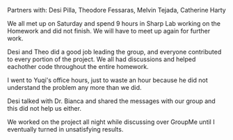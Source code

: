Partners with: Desi Pilla, Theodore Fessaras, Melvin Tejada, Catherine Harty

We all met up on Saturday and spend 9 hours in Sharp Lab working on the Homework and did not finish.
We will have to meet up again for further work.

Desi and Theo did a good job leading the group, and everyone contributed to every portion of the project.
We all had discussions and helped eachother code throughout the entire homework.

I went to Yuqi's office hours, just to waste an hour because he did not understand the problem any more
than we did.

Desi talked with Dr. Bianca and shared the messages with our group and this did not help us either.

We worked on the project all night while discussing over GroupMe until I eventually turned in unsatisfying results.
